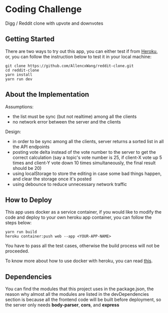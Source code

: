 # Coding Challenge 

Digg / Reddit clone with upvote and downvotes

## Getting Started

There are two ways to try out this app, you can either test if from [Heroku](https://carousell-home-work.herokuapp.com/), or, you can follow the instruction below to test it in your local machine:

```
git clone https://github.com/AllencxWang/reddit-clone.git
cd reddit-clone
yarn install
yarn run dev
```

## About the Implementation

Assumptions:
- the list must be sync (but not realtime) among all the clients 
- no network error between the server and the clients

Design:
- in order to be sync among all the clients, server returns a sorted list in all the API endpoints
- posting vote delta instead of the vote number to the server to get the correct calculation (say a topic's vote number is 25, if client-X vote up 5 times and client-Y vote down 10 times simultaneously, the final result should be 20)
- using localStorage to store the editing in case some bad things happen, and clear the storage once it's posted
- using debounce to reduce unnecessary network traffic

## How to Deploy

This app uses docker as a service container, if you would like to modify the code and deploy to your own heroku app container, you can follow the steps below:

```
yarn run build
heroku container:push web --app <YOUR-APP-NAME>
```

You have to pass all the test cases, otherwise the build process will not be proceeded.

To know more about how to use docker with heroku, you can read [this](https://devcenter.heroku.com/articles/container-registry-and-runtime).

## Dependencies
You can find the modules that this project uses in the package.json, the reason why almost all the modules are listed in the devDependencies section is because all the frontend code will be built before deployment, so the server only needs **body-parser**, **cors**, and **express**